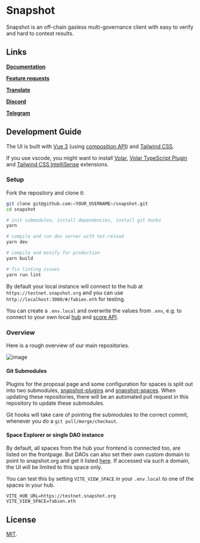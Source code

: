 # Snapshot

Snapshot is an off-chain gasless multi-governance client with easy to verify and hard to contest results.

## Links

**[Documentation](https://docs.snapshot.org)**

**[Feature requests](https://features.snapshot.org/feature-requests)**

**[Translate](https://translate.snapshot.org)**

**[Discord](https://discord.snapshot.org)**

**[Telegram](https://telegram.snapshot.org)**

## Development Guide

The UI is built with [Vue 3](https://v3.vuejs.org/) (using [composition API](https://v3.vuejs.org/api/composition-api.html)) and [Tailwind CSS](https://tailwindcss.com/).

If you use vscode, you might want to install [Volar](https://marketplace.visualstudio.com/items?itemName=johnsoncodehk.volar), [Volar TypeScript Plugin](https://marketplace.visualstudio.com/items?itemName=johnsoncodehk.vscode-typescript-vue-plugin)  and [Tailwind CSS IntelliSense](https://marketplace.visualstudio.com/items?itemName=bradlc.vscode-tailwindcss) extensions.

### Setup

Fork the repository and clone it:

```sh
git clone git@github.com:<YOUR_USERNAME>/snapshot.git
cd snapshot

# init submodules, install dependencies, install git hooks
yarn

# compile and run dev server with hot-reload
yarn dev

# compile and minify for production
yarn build

# fix linting issues
yarn run lint
```

By default your local instance will connect to the hub at `https://testnet.snapshot.org` and you can use `http://localhost:3000/#/fabien.eth` for testing.

You can create a `.env.local` and overwrite the values from `.env`, e.g. to connect to your own local [hub](https://github.com/snapshot-labs/snapshot-hub) and [score API](https://github.com/snapshot-labs/snapshot-score).

### Overview

Here is a rough overview of our main repositories.

![image](https://user-images.githubusercontent.com/6792578/141847491-13251979-457d-4f4d-8f2a-39516a45332d.png)

#### Git Submodules

Plugins for the proposal page and some configuration for spaces is split out into two submodules, [snapshot-plugins](https://github.com/snapshot-labs/snapshot-plugins) and [snapshot-spaces](https://github.com/snapshot-labs/snapshot-spaces). When updating these repositories, there will be an automated pull request in this repository to update these submodules.

Git hooks will take care of pointing the submodules to the correct commit, whenever you do a `git pull/merge/checkout`.

#### Space Explorer or single DAO instance

By default, all spaces from the hub your frontend is connected too, are listed on the frontpage. But DAOs can also set their own custom domain to point to snapshot.org and get it listed [here](https://github.com/snapshot-labs/snapshot-spaces/blob/master/spaces/domains.json). If accessed via such a domain, the UI will be limited to this space only.

You can test this by setting `VITE_VIEW_SPACE` in your `.env.local` to one of the spaces in your hub.

```
VITE_HUB_URL=https://testnet.snapshot.org
VITE_VIEW_SPACE=fabien.eth
```

## License

[MIT](LICENSE).
